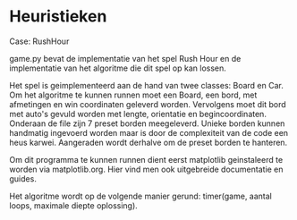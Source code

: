 # Heuristieken
Case: RushHour

game.py bevat de implementatie van het spel Rush Hour en de implementatie van het algoritme die dit spel op kan lossen.

Het spel is geimplementeerd aan de hand van twee classes: Board en Car. 
Om het algoritme te kunnen runnen moet een Board, een bord, met afmetingen en win coordinaten geleverd worden.
Vervolgens moet dit bord met auto's gevuld worden met lengte, orientatie en begincoordinaten.
Onderaan de file zijn 7 preset borden meegeleverd.
Unieke borden kunnen handmatig ingevoerd worden maar is door de complexiteit van de code een heus karwei. Aangeraden wordt derhalve om de preset borden te hanteren.

Om dit programma te kunnen runnen dient eerst matplotlib geinstaleerd te worden via matplotlib.org. Hier vind men ook uitgebreide documentatie en guides.

Het algoritme wordt op de volgende manier gerund: timer(game, aantal loops, maximale diepte oplossing).



